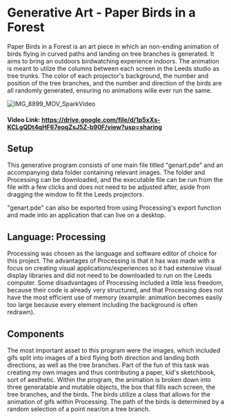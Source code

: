# Generative Art - Paper Birds in a Forest

Paper Birds in a Forest is an art piece in which an non-ending animation of birds flying in curved paths and landing on tree branches is generated. It aims to bring an outdoors birdwatching experience indoors. The animation is meant to utilze the columns between each screen in the Leeds studio as tree trunks. The color of each projector's background, the number and position of the tree branches, and the number and direction of the birds are all randomly generated, ensuring no animations wille ever run the same. 

![IMG_8899_MOV_SparkVideo](https://user-images.githubusercontent.com/88841145/134217156-e290be83-1f65-4f7d-ba63-b4f06ae2d243.gif)

#### **Video Link: https://drive.google.com/file/d/1p5xXs-KCLgQDt4qHF67eoqZsJ5Z-b90F/view?usp=sharing**

## Setup

This generative program consists of one main file titled "genart.pde" and an accompanying data folder containing relevant images. The folder and Processing can be downloaded, and the executable file can be run from the file with a few clicks and does not need to be adjusted after, aside from dragging the window to fit the Leeds projectors. 

"genart.pde" can also be exported from using Processing's export function and made into an application that can live on a desktop.

## Language: Processing

Processing was chosen as the language and software editor of choice for this project. The advantages of Processing is that it has was made with a focus on creating visual applications/experiences so it had extensive visual display libraries and did not need to be downloaded to run on the Leeds computer. Some disadvantages of Processing included a little less freedom, because their code is already very structured, and that Processing does not have the most efficient use of memory (example: animation becomes easily too large because every element including the background is often redrawn).

## Components

The most important asset to this program were the images, which included gifs split into images of a bird flying both direction and landing both directions, as well as the tree branches. Part of the fun of this task was creating my own images and thus contributing a paper, kid's sketchbook, sort of aesthetic. Within the program, the animation is broken down into three generatable and mutable objects, the box that fills each screen, the tree branches, and the birds. The birds utilize a class that allows for the animation of gifs within Processing. The path of the birds is determined by a random selection of a point near/on a tree branch. 









